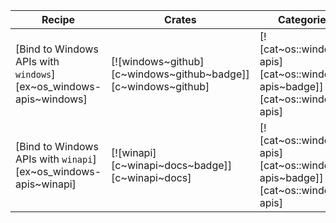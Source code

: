 | Recipe | Crates | Categories |
|--------|--------|------------|
| [Bind to Windows APIs with `windows`][ex~os_windows-apis~windows] | [![windows~github][c~windows~github~badge]][c~windows~github] | [![cat~os::windows-apis][cat~os::windows-apis~badge]][cat~os::windows-apis] |
| [Bind to Windows APIs with `winapi`][ex~os_windows-apis~winapi] | [![winapi][c~winapi~docs~badge]][c~winapi~docs] | [![cat~os::windows-apis][cat~os::windows-apis~badge]][cat~os::windows-apis] |
